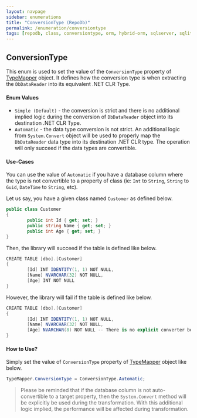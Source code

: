 ```yaml
---
layout: navpage
sidebar: enumerations
title: "ConversionType (RepoDb)"
permalink: /enumeration/conversiontype
tags: [repodb, class, conversiontype, orm, hybrid-orm, sqlserver, sqlite, mysql, postgresql]
---
```


## ConversionType

This enum is used to set the value of the `ConversionType` property of [TypeMapper](/mapper/typemapper) object. It defines how the conversion type is when extracting the `DbDataReader` into its equivalent .NET CLR Type.

#### Enum Values

- `Simple (Default)` - the conversion is strict and there is no additional implied logic during the conversion of `DbDataReader` object into its destination .NET CLR Type.
- `Automatic` - the data type conversion is not strict. An additional logic from `System.Convert` object will be used to properly map the `DbDataReader` data type into its destination .NET CLR type. The operation will only succeed if the data types are convertible.

#### Use-Cases

You can use the value of `Automatic` if you have a database column where the type is not convertible to a property of class (ie: `Int` to `String`, `String` to `Guid`, `DateTime` to `String`, etc).

Let us say, you have a given class named `Customer` as defined below.

```csharp
public class Customer
{
        public int Id { get; set; }
        public string Name { get; set; }
        public int Age { get; set; }
}
```

Then, the library will succeed if the table is defined like below.

```csharp
CREATE TABLE [dbo].[Customer]
{
        [Id] INT IDENTITY(1, 1) NOT NULL,
        [Name] NVARCHAR(32) NOT NULL,
        [Age] INT NOT NULL
}
```

However, the library will fail if the table is defined like below.

```csharp
CREATE TABLE [dbo].[Customer]
{
        [Id] INT IDENTITY(1, 1) NOT NULL,
        [Name] NVARCHAR(32) NOT NULL,
        [Age] NVARCHAR(8) NOT NULL -- There is no explicit converter between STRING and INT
}
```

#### How to Use?

Simply set the value of `ConversionType` property of [TypeMapper](/mapper/typemapper) object like below.

```csharp
TypeMapper.ConversionType = ConversionType.Automatic;
```

> Please be reminded that if the database column is not auto-convertible to a target property, then the `System.Convert` method will be explicitly be used during the transformation. With this additional logic implied, the performance will be affected during transformation.